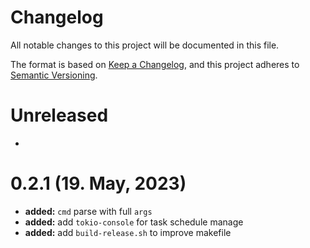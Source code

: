 # Changelog

All notable changes to this project will be documented in this file.

The format is based on [Keep a Changelog](https://keepachangelog.com/en/1.0.0/),
and this project adheres to [Semantic Versioning](https://semver.org/spec/v2.0.0.html).

# Unreleased

- 



# 0.2.1 (19. May, 2023)

- **added:** `cmd` parse with full `args`
- **added:** add `tokio-console` for task schedule manage 
- **added:** add `build-release.sh` to improve makefile 

